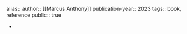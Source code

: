 alias::
author:: [[Marcus Anthony]] 
publication-year:: 2023
tags:: book, reference
public:: true

-